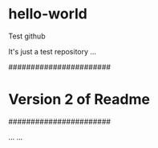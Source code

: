 # hello-world
Test github

It's just a test repository ...

#######################
# Version 2 of Readme #
#######################

...
...
